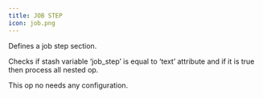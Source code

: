 ```yaml
---
title: JOB STEP
icon: job.png
---
```


Defines a job step section.

Checks if stash variable ‘job_step’ is equal to ‘text’ attribute and if it is true then process all nested op.

This op no needs any configuration.

